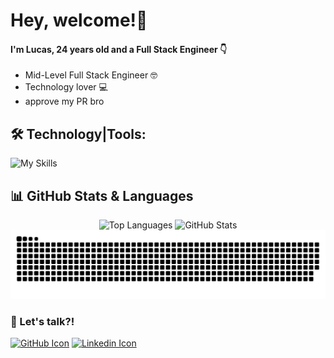 <div>
   <H1>Hey, welcome!🥰</H1>
<H4>I'm Lucas, 24 years old and a Full Stack Engineer  👇</H4>
   <p align="left">
      <ul>
      <li>Mid-Level Full Stack Engineer 🤓</li>
      <li>Technology lover 💻 </li>
      <li>approve my PR bro</li>
      </ul>
   </p>
</div>









<div>
   <H2>🛠️ Technology|Tools:</H2>
</div>

![My Skills](https://go-skill-icons.vercel.app/api/icons?i=python,javascript,ruby,nextjs,react,mongodb,postgres&titles=true)



## 📊 GitHub Stats & Languages

<div align="center">
  <img src="https://github-readme-stats.vercel.app/api/top-langs/?username=luketflp&layout=compact&theme=radical&langs_count=6&exclude_repo=repo1,repo2" alt="Top Languages" width="400" height="195" />
  <img src="https://github-readme-stats.vercel.app/api?username=luketflp&show_icons=true&theme=radical&hide=issues,contribs" alt="GitHub Stats" width="400" height="195" />
</div>

<img src="https://raw.githubusercontent.com/mari4souza/mari4souza/output/github-contribution-grid-snake.svg" />

### 📲 Let's talk?!
[![GitHub Icon](https://camo.githubusercontent.com/85dc47a56a4e73ae7b6e64b3b4416785497e74219ae179ae8faaaca10d5a78d9/68747470733a2f2f696d672e736869656c64732e696f2f62616467652f2d4769744875622d3138313731373f7374796c653d666c61742d737175617265266c6f676f3d676974687562)](https://github.com/luketflp) [![Linkedin Icon](https://camo.githubusercontent.com/1598532a3542326fff0ea5e0481f39287c1a1a201b07b4fff95c5ecd6a30553e/68747470733a2f2f696d672e736869656c64732e696f2f62616467652f4c696e6b6564496e2d2532333030373742352e7376673f267374796c653d666c61742d737175617265266c6f676f3d6c696e6b6564696e266c6f676f436f6c6f723d7768697465)](https://www.linkedin.com/in/lucas-soares-773275195/)
